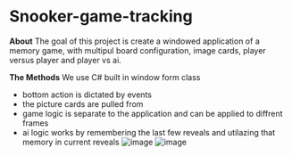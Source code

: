 # Snooker-game-tracking
**About**
The goal of this project is create a windowed application of a memory game, with multipul board configuration, image cards, player versus player and player vs ai.


**The Methods**
We use C# built in window form class
* bottom action is dictated by events
* the picture cards are pulled from 
* game logic is separate to the application and can be applied to diffrent frames
* ai logic works by remembering the last few reveals and utilazing that memory in current reveals
![image](https://user-images.githubusercontent.com/78749321/135668279-9c590ebe-c842-4f0a-8571-f67b0c22612b.png)
![image](https://user-images.githubusercontent.com/78749321/135668412-90189d95-3538-438b-834f-a9147a3bbb8b.png)
